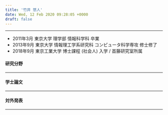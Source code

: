 ```yaml
---
title: '竹井 悠人'
date: Wed, 12 Feb 2020 09:28:05 +0000
draft: false
---
```


* * *

*   2011年3月 東京大学 理学部 情報科学科 卒業
*   2013年9月 東京大学 情報理工学系研究科 コンピュータ科学専攻 修士修了
*   2018年9月 東京工業大学 博士課程 (社会人) 入学 / 首藤研究室所属

#### 研究分野

* * *

#### 学士論文

* * *

#### 対外発表

* * *